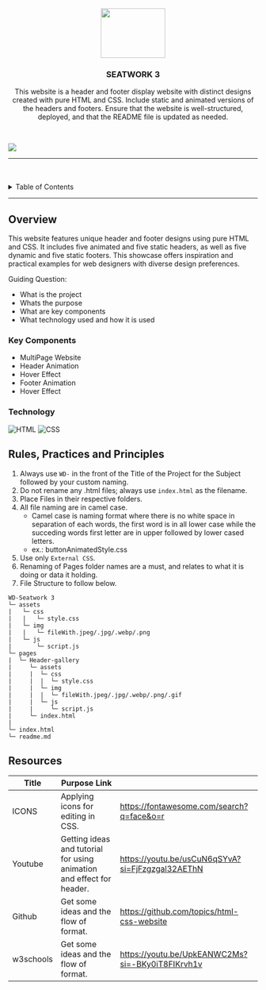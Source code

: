 <a name="readme-top">

<br/>

<br />
<div align="center">
  <a href="https://github.com/GeloSantiago">
    <img src="https://tse4.mm.bing.net/th?id=OIP.uWkwL8wWRyyyo8h4s6v1vQHaGT&pid=Api&P=0&h=220" width="130" height="100">
  </a>

  <h3 align="center">SEATWORK 3</h3>
</div>

<div align="center">
  <p>This website is a header and footer display website with distinct designs created with pure HTML and CSS. Include static and animated versions of the headers and footers. Ensure that the website is well-structured, deployed, and that the README file is updated as needed.</p>
</div>

<br />

![](https://visit-counter.vercel.app/counter.png?page=Maerona03/WD-sw3)

---

<br />
<br />

<!-- TODO: If you want to add more layers for your readme -->
<details>
  <summary>Table of Contents</summary>
  <ol>
    <li>
      <a href="#overview">Overview</a>
      <ol>
        <li>
          <a href="#key-components">Key Components</a>
        </li>
        <li>
          <a href="#technology">Technology</a>
        </li>
      </ol>
    </li>
    <li>
      <a href="#rule,-practices-and-principles">Rules, Practices and Principles</a>
    </li>
    <li>
      <a href="#resources">Resources</a>
    </li>
  </ol>
</details>

---

## Overview

<!-- TODO: To be changed -->
<!-- The following are just sample -->
This website features unique header and footer designs using pure HTML and CSS. It includes five animated and five static headers, as well as five dynamic and five static footers. This showcase offers inspiration and practical examples for web designers with diverse design preferences.

Guiding Question:

- What is the project
- Whats the purpose
- What are key components
- What technology used and how it is used

### Key Components

<!-- TODO: List of Key Components -->
<!-- The following are just sample -->

- MultiPage Website
- Header Animation
- Hover Effect
- Footer Animation
- Hover Effect

### Technology

![HTML](https://img.shields.io/badge/HTML-E34F26?style=for-the-badge&logo=html5&logoColor=white)
![CSS](https://img.shields.io/badge/CSS-1572B6?style=for-the-badge&logo=css3&logoColor=white)

## Rules, Practices and Principles

1. Always use `WD-` in the front of the Title of the Project for the Subject followed by your custom naming.
2. Do not rename any .html files; always use `index.html` as the filename.
3. Place Files in their respective folders.
4. All file naming are in camel case.
   - Camel case is naming format where there is no white space in separation of each words, the first word is in all lower case while the succeding words first letter are in upper followed by lower cased letters.
   - ex.: buttonAnimatedStyle.css
5. Use only `External CSS`.
6. Renaming of Pages folder names are a must, and relates to what it is doing or data it holding.
7. File Structure to follow below.

```
WD-Seatwork 3
└─ assets
|   └─ css
|   |   └─ style.css
|   └─ img
|   |   └─ fileWith.jpeg/.jpg/.webp/.png
|   └─ js
|       └─ script.js
└─ pages
|  └─ Header-gallery
|     └─ assets
|     |  └─ css
|     |  |  └─ style.css
|     |  └─ img
|     |  |  └─ fileWith.jpeg/.jpg/.webp/.png/.gif
|     |  └─ js
|     |     └─ script.js
|     └─ index.html
|
└─ index.html
└─ readme.md
```

## Resources

| Title     | Purpose Link                                                          |                                                   |
| --------- | --------------------------------------------------------------------- | ------------------------------------------------- |
| ICONS     | Applying icons for editing in CSS.                                    | https://fontawesome.com/search?q=face&o=r         |
| Youtube   | Getting ideas and tutorial for using animation and effect for header. | https://youtu.be/usCuN6qSYvA?si=FjFzgzgal32AEThN  |
| Github    | Get some ideas and the flow of format.                                | https://github.com/topics/html-css-website        |
| w3schools | Get some ideas and the flow of format.                                | https://youtu.be/UpkEANWC2Ms?si=-BKy0iT8FIKrvh1v  |
